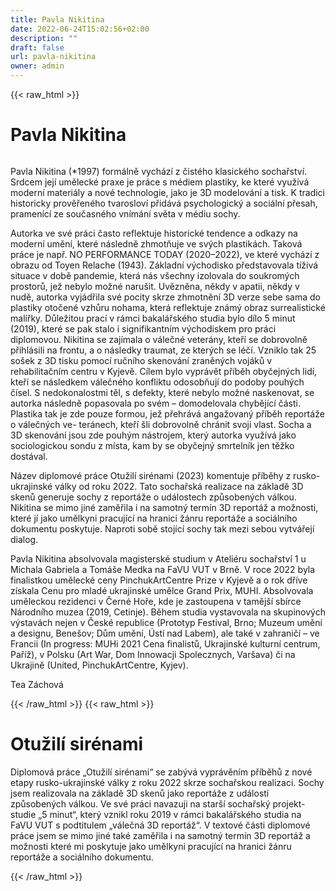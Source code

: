 ```yaml
---
title: Pavla Nikitina
date: 2022-06-24T15:02:56+02:00
description: ""
draft: false
url: pavla-nikitina
owner: admin
---
```

{{< raw_html >}}
<h1 id="pavla-nikitina">Pavla Nikitina</h1>
<div class="page" title="Page 22">
<div class="section">
<div class="layoutArea">
<div class="column">
<p>Pavla Nikitina (*1997) form&aacute;lně vych&aacute;z&iacute; z čist&eacute;ho klasick&eacute;ho sochařstv&iacute;. Srdcem jej&iacute; uměleck&eacute; praxe je pr&aacute;ce s m&eacute;diem plastiky, ke kter&eacute; využ&iacute;v&aacute; modern&iacute; materi&aacute;ly a nov&eacute; technologie, jako je 3D modelov&aacute;n&iacute; a tisk. K tradici historicky prověřen&eacute;ho tvaroslov&iacute; přid&aacute;v&aacute; psychologick&yacute; a soci&aacute;ln&iacute; přesah, pramen&iacute;c&iacute; ze současn&eacute;ho vn&iacute;m&aacute;n&iacute; světa v m&eacute;diu sochy.</p>
<p>Autorka ve sv&eacute; pr&aacute;ci často reflektuje historick&eacute; tendence&nbsp;a odkazy na modern&iacute; uměn&iacute;, kter&eacute; n&aacute;sledně zhmotňuje ve sv&yacute;ch plastik&aacute;ch. Takov&aacute; pr&aacute;ce je např. NO PERFORMANCE TODAY (2020&ndash;2022), ve kter&eacute; vych&aacute;z&iacute; z obrazu od Toyen Relache (1943). Z&aacute;kladn&iacute; v&yacute;chodisko představovala t&iacute;živ&aacute; situace v době pandemie, kter&aacute; n&aacute;s v&scaron;echny izolovala do soukrom&yacute;ch prostorů, jež nebylo možn&eacute; naru&scaron;it. Uvězněna, někdy v apatii, někdy v nudě, autorka vyj&aacute;dřila sv&eacute; pocity skrze zhmotněn&iacute; 3D verze sebe sama do plastiky otočen&eacute; vzhůru nohama, kter&aacute; reflektuje zn&aacute;m&yacute; obraz surrealistick&eacute; mal&iacute;řky. Důležitou prac&iacute; v r&aacute;mci bakal&aacute;řsk&eacute;ho studia bylo d&iacute;lo 5 minut (2019), kter&eacute; se pak stalo i signifikantn&iacute;m v&yacute;chodiskem pro pr&aacute;ci diplomovou. Nikitina se zaj&iacute;mala o v&aacute;lečn&eacute; veter&aacute;ny, kteř&iacute; se dobrovolně přihl&aacute;sili na frontu, a o n&aacute;sledky traumat, ze kter&yacute;ch se l&eacute;č&iacute;. Vzniklo tak 25 so&scaron;ek z 3D tisku pomoc&iacute; ručn&iacute;ho skenov&aacute;n&iacute; zraněn&yacute;ch voj&aacute;ků v rehabilitačn&iacute;m centru v Kyjevě. C&iacute;lem bylo vypr&aacute;vět př&iacute;běh obyčejn&yacute;ch lid&iacute;, kteř&iacute; se n&aacute;sledkem v&aacute;lečn&eacute;ho konfliktu odosobňuj&iacute; do podoby pouh&yacute;ch č&iacute;sel. S nedokonalostmi těl, s defekty, kter&eacute; nebylo možn&eacute; naskenovat, se autorka n&aacute;sledně popasovala po sv&eacute;m &ndash; domodelovala chyběj&iacute;c&iacute; č&aacute;sti. Plastika tak je zde pouze formou, jež přehr&aacute;v&aacute; angažovan&yacute; př&iacute;běh report&aacute;že o v&aacute;lečn&yacute;ch ve- ter&aacute;nech, kteř&iacute; &scaron;li dobrovolně chr&aacute;nit svoji vlast. Socha a 3D skenov&aacute;n&iacute; jsou zde pouh&yacute;m n&aacute;strojem, kter&yacute; autorka využ&iacute;v&aacute; jako sociologickou sondu z m&iacute;sta, kam by se obyčejn&yacute; smrteln&iacute;k jen těžko dost&aacute;val.</p>
<p>N&aacute;zev diplomov&eacute; pr&aacute;ce Otužil&iacute; sir&eacute;nami (2023) komentuje př&iacute;běhy z rusko-ukrajinsk&eacute; v&aacute;lky od roku 2022. Tato sochařsk&aacute; realizace na z&aacute;kladě 3D skenů generuje sochy z report&aacute;že o ud&aacute;lostech způsoben&yacute;ch v&aacute;lkou. Nikitina se mimo jin&eacute; zaměřila i na samotn&yacute; term&iacute;n 3D report&aacute;ž a možnosti, kter&eacute; j&iacute; jako umělkyni pracuj&iacute;c&iacute; na hranici ž&aacute;nru report&aacute;že a soci&aacute;ln&iacute;ho dokumentu poskytuje. Naproti sobě stoj&iacute;c&iacute; sochy tak mezi sebou vytv&aacute;řej&iacute; dialog.</p>
<p>Pavla Nikitina absolvovala magistersk&eacute; studium v Ateli&eacute;ru sochařstv&iacute; 1 u Michala Gabriela a Tom&aacute;&scaron;e Medka na FaVU VUT v Brně. V roce 2022 byla finalistkou uměleck&eacute; ceny PinchukArtCentre Prize v Kyjevě a o rok dř&iacute;ve z&iacute;skala Cenu pro mlad&eacute; ukrajinsk&eacute; umělce Grand Prix, MUHI. Absolvovala uměleckou rezidenci v Čern&eacute; Hoře, kde je zastoupena v taměj&scaron;&iacute; sb&iacute;rce N&aacute;rodn&iacute;ho muzea (2019, Cetinje). Během studia vystavovala na skupinov&yacute;ch v&yacute;stav&aacute;ch nejen v Česk&eacute; republice (Prototyp Festival, Brno; Muzeum uměn&iacute; a designu, Bene&scaron;ov; Dům uměn&iacute;, &Uacute;st&iacute; nad Labem), ale tak&eacute; v zahranič&iacute; &ndash; ve Francii (In progress: MUHi 2021 Cena finalistů, Ukrajinsk&eacute; kulturn&iacute; centrum, Pař&iacute;ž), v Polsku (Art War, Dom Innowacji Spolecznych, Var&scaron;ava) či na Ukrajině (United, PinchukArtCentre, Kyjev).</p>
<p>Tea Z&aacute;chov&aacute;</p>
</div>
</div>
</div>
</div>
{{< /raw_html >}}
<!-- SECTION BREAK -->
{{< raw_html >}}
<h1 class="b-detail__title">Otužil&iacute; sir&eacute;nami</h1>
<p>Diplomov&aacute; pr&aacute;ce &bdquo;Otužil&iacute; sir&eacute;nami&ldquo; se zab&yacute;v&aacute; vypr&aacute;věn&iacute;m př&iacute;běhů z nov&eacute; etapy rusko-ukrajinsk&eacute; v&aacute;lky z roku 2022 skrze sochařskou realizaci. Sochy jsem realizovala na z&aacute;kladě 3D skenů jako report&aacute;že z ud&aacute;lost&iacute; způsoben&yacute;ch v&aacute;lkou. Ve sv&eacute; pr&aacute;ci navazuji na star&scaron;&iacute; sochařsk&yacute; projekt-studie &bdquo;5 minut&ldquo;, kter&yacute; vznikl roku 2019 v r&aacute;mci bakal&aacute;řsk&eacute;ho studia na FaVU VUT s podtitulem &bdquo;v&aacute;lečn&aacute; 3D report&aacute;ž&ldquo;. V textov&eacute; č&aacute;sti diplomov&eacute; pr&aacute;ce jsem se mimo jin&eacute; tak&eacute; zaměřila i na samotn&yacute; term&iacute;n 3D report&aacute;ž a možnosti kter&eacute; mi poskytuje jako umělkyni pracuj&iacute;c&iacute; na hranici ž&aacute;nru report&aacute;že a soci&aacute;ln&iacute;ho dokumentu.</p>
{{< /raw_html >}}
